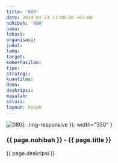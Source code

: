 ```yaml
---
title: '080'
date: 2014-01-23 11:08:00 +07:00
nohibah: '080'
nama:
lokasi:
organisasi:
judul:
lama:
target:
keberhasilan:
tipe:
strategi:
kuantitas:
dana:
deskripsi:
masalah:
solusi:
layout: hibah
---
```


![080](/static/img/hibahcms/080.png){: .img-responsive }{: width="350" }

### {{ page.nohibah }} - {{ page.title }}

{{ page.deskripsi }}
